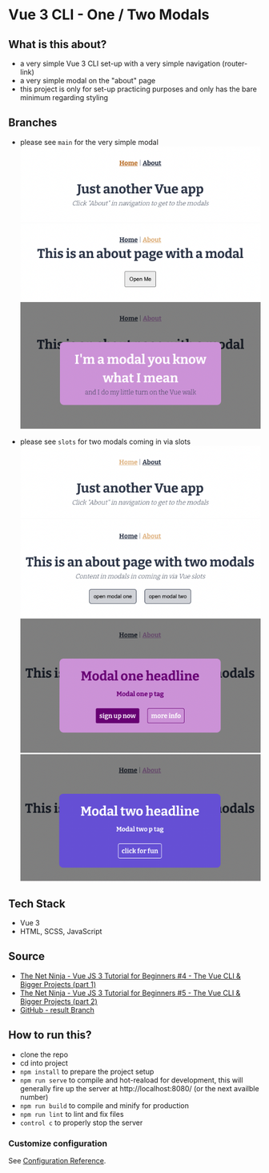 # Vue 3 CLI - One / Two Modals

## What is this about?
- a very simple Vue 3 CLI set-up with a very simple navigation (router-link)
- a very simple modal on the "about" page
- this project is only for set-up practicing purposes and only has the bare minimum regarding styling

## Branches
- please see `main` for the very simple modal
![one-1](./src/assets/screenshots/vue3-modal-one-1.png)
![one-2](./src/assets/screenshots/vue3-modal-one-2.png)
![one-3](./src/assets/screenshots/vue3-modal-one-3.png)

- please see `slots` for two modals coming in via slots
![two-1](./src/assets/screenshots/vue3-modal-two-1.png)
![two-2](./src/assets/screenshots/vue3-modal-two-2.png)
![two-3](./src/assets/screenshots/vue3-modal-two-3.png)
![two-4](./src/assets/screenshots/vue3-modal-two-4.png)

## Tech Stack
- Vue 3
- HTML, SCSS, JavaScript

## Source
- [The Net Ninja - Vue JS 3 Tutorial for Beginners #4 - The Vue CLI & Bigger Projects (part 1)](https://www.youtube.com/watch?v=GWRvrSqnFbM&list=PL4cUxeGkcC9hYYGbV60Vq3IXYNfDk8At1&index=4)
- [The Net Ninja - Vue JS 3 Tutorial for Beginners #5 - The Vue CLI & Bigger Projects (part 2)](https://www.youtube.com/watch?v=KM1U6DqZf8M&list=PL4cUxeGkcC9hYYGbV60Vq3IXYNfDk8At1&index=5)
- [GitHub - result Branch](https://github.com/iamshaunjp/Vue-3-Firebase/tree/lesson-30)

## How to run this?
- clone the repo
- cd into project
- `npm install` to prepare the project setup
- `npm run serve` to compile and hot-reaload for development, this will generally fire up the server at http://localhost:8080/ (or the next availble number)
- `npm run build` to compile and minify for production
- `npm run lint` to lint and fix files
- `control c` to properly stop the server

### Customize configuration
See [Configuration Reference](https://cli.vuejs.org/config/).
